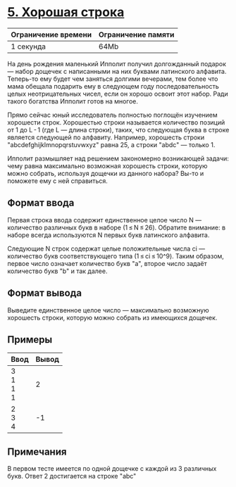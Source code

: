 # [5. Хорошая строка](https://contest.yandex.ru/contest/45469/problems/5/ "Ссылка на сайт с задачей")
| Ограничение времени | Ограничение памяти |
| -|-|
| 1 секунда | 64Mb |

На день рождения маленький Ипполит получил долгожданный подарок — набор дощечек с написанными на них буквами латинского алфавита. Теперь-то ему будет чем заняться долгими вечерами, тем более что мама обещала подарить ему в следующем году последовательность целых неотрицательных чисел, если он хорошо освоит этот набор. Ради такого богатства Ипполит готов на многое.

Прямо сейчас юный исследователь полностью поглощён изучением хорошести строк. Хорошестью строки называется количество позиций от 1 до L - 1 (где L — длина строки), таких, что следующая буква в строке является следующей по алфавиту. Например, хорошесть строки "abcdefghijklmnopqrstuvwxyz" равна 25, а строки "abdc" — только 1.

Ипполит размышляет над решением закономерно возникающей задачи: чему равна максимально возможная хорошесть строки, которую можно собрать, используя дощечки из данного набора? Вы-то и поможете ему с ней справиться.

## Формат ввода

Первая строка ввода содержит единственное целое число N — количество различных букв в наборе (1 ≤ N ≤ 26). Обратите внимание: в наборе всегда используются N первых букв латинского алфавита.

Следующие N строк содержат целые положительные числа ci — количество букв соответствующего типа (1 ≤ ci ≤ 10^9). Таким образом, первое число означает количество букв "a", второе число задаёт количество букв "b" и так далее.

## Формат вывода

Выведите единственное целое число — максимально возможную хорошесть строки, которую можно собрать из имеющихся дощечек.

## Примеры

| Ввод | Вывод |
| -|-|
| 3</br>1</br>1</br>1 | 2 |
| 2</br>3</br>4 | -1 |

## Примечания

В первом тесте имеется по одной дощечке с каждой из 3 различных букв. Ответ 2 достигается на строке "abc"